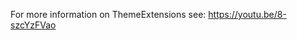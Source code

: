 [//]: # (This file was generated from: doc/template/doc/wiki/3-Theme-Extensions.md.template using the documentation_builder package)

For more information on ThemeExtensions see: https://youtu.be/8-szcYzFVao